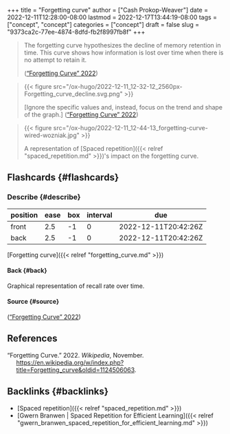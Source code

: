 +++
title = "Forgetting curve"
author = ["Cash Prokop-Weaver"]
date = 2022-12-11T12:28:00-08:00
lastmod = 2022-12-17T13:44:19-08:00
tags = ["concept", "concept"]
categories = ["concept"]
draft = false
slug = "9373ca2c-77ee-4874-8dfd-fb2f8997fb8f"
+++

> The forgetting curve hypothesizes the decline of memory retention in time. This curve shows how information is lost over time when there is no attempt to retain it.
>
> (<a href="#citeproc_bib_item_1">“Forgetting Curve” 2022</a>)

<!--quoteend-->

> {{< figure src="/ox-hugo/2022-12-11_12-32-12_2560px-Forgetting_curve_decline.svg.png" >}}
>
> [Ignore the specific values and, instead, focus on the trend and shape of the graph.]
> (<a href="#citeproc_bib_item_1">“Forgetting Curve” 2022</a>)

<!--quoteend-->

> {{< figure src="/ox-hugo/2022-12-11_12-44-13_forgetting-curve-wired-wozniak.jpg" >}}
>
> A representation of [Spaced repetition]({{< relref "spaced_repetition.md" >}})'s impact on the forgetting curve.


## Flashcards {#flashcards}


### Describe {#describe}

| position | ease | box | interval | due                  |
|----------|------|-----|----------|----------------------|
| front    | 2.5  | -1  | 0        | 2022-12-11T20:42:26Z |
| back     | 2.5  | -1  | 0        | 2022-12-11T20:42:26Z |

[Forgetting curve]({{< relref "forgetting_curve.md" >}})


#### Back {#back}

Graphical representation of recall rate over time.


#### Source {#source}

(<a href="#citeproc_bib_item_1">“Forgetting Curve” 2022</a>)

## References

<style>.csl-entry{text-indent: -1.5em; margin-left: 1.5em;}</style><div class="csl-bib-body">
  <div class="csl-entry"><a id="citeproc_bib_item_1"></a>“Forgetting Curve.” 2022. <i>Wikipedia</i>, November. <a href="https://en.wikipedia.org/w/index.php?title=Forgetting_curve&oldid=1124506063">https://en.wikipedia.org/w/index.php?title=Forgetting_curve&#38;oldid=1124506063</a>.</div>
</div>


## Backlinks {#backlinks}

-   [Spaced repetition]({{< relref "spaced_repetition.md" >}})
-   [Gwern Branwen | Spaced Repetition for Efficient Learning]({{< relref "gwern_branwen_spaced_repetition_for_efficient_learning.md" >}})
